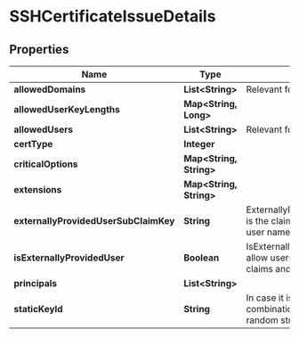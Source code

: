 

# SSHCertificateIssueDetails


## Properties

| Name | Type | Description | Notes |
|------------ | ------------- | ------------- | -------------|
|**allowedDomains** | **List&lt;String&gt;** | Relevant for host certificate |  [optional] |
|**allowedUserKeyLengths** | **Map&lt;String, Long&gt;** |  |  [optional] |
|**allowedUsers** | **List&lt;String&gt;** | Relevant for user certificate |  [optional] |
|**certType** | **Integer** |  |  [optional] |
|**criticalOptions** | **Map&lt;String, String&gt;** |  |  [optional] |
|**extensions** | **Map&lt;String, String&gt;** |  |  [optional] |
|**externallyProvidedUserSubClaimKey** | **String** | ExternallyProvidedUserSubClaimKey is the claim key name where the user name should be taken from |  [optional] |
|**isExternallyProvidedUser** | **Boolean** | IsExternallyProvidedUser is true if allow users should be taken from claims and not from AllowedUsers |  [optional] |
|**principals** | **List&lt;String&gt;** |  |  [optional] |
|**staticKeyId** | **String** | In case it is empty, the key ID will be combination of user identifiers and a random string |  [optional] |



